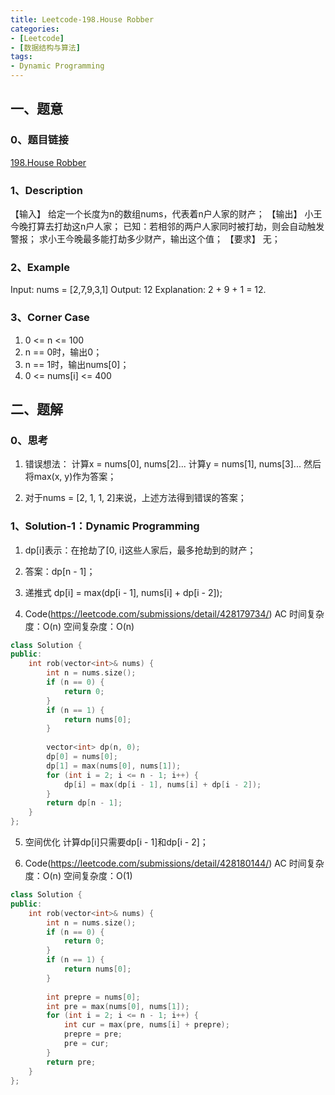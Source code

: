 ```yaml
---
title: Leetcode-198.House Robber
categories: 
- [Leetcode]
- [数据结构与算法]
tags: 
- Dynamic Programming
---
```


## 一、题意

### 0、题目链接
[198.House Robber](https://leetcode.com/problems/house-robber/)

### 1、Description
【输入】
给定一个长度为n的数组nums，代表着n户人家的财产；
【输出】
小王今晚打算去打劫这n户人家；
已知：若相邻的两户人家同时被打劫，则会自动触发警报；
求小王今晚最多能打劫多少财产，输出这个值；
【要求】
无；

### 2、Example
Input: nums = [2,7,9,3,1]
Output: 12
Explanation: 2 + 9 + 1 = 12.

<!-- more -->

### 3、Corner Case
1. 0 <= n <= 100
2. n == 0时，输出0；
3. n == 1时，输出nums[0]；
4. 0 <= nums[i] <= 400

## 二、题解

### 0、思考
1. 错误想法：
计算x = nums[0], nums[2]...
计算y = nums[1], nums[3]...
然后将max(x, y)作为答案；

2. 对于nums = [2, 1, 1, 2]来说，上述方法得到错误的答案；

### 1、Solution-1：Dynamic Programming
1. dp[i]表示：在抢劫了[0, i]这些人家后，最多抢劫到的财产；

2. 答案：dp[n - 1]；

3. 递推式
dp[i] = max(dp[i - 1], nums[i] + dp[i - 2]);

4. Code(https://leetcode.com/submissions/detail/428179734/)
AC
时间复杂度：O(n)
空间复杂度：O(n)
```C++
class Solution {
public:
    int rob(vector<int>& nums) {
        int n = nums.size();
        if (n == 0) {
            return 0;
        }
        if (n == 1) {
            return nums[0];
        }
        
        vector<int> dp(n, 0);
        dp[0] = nums[0];
        dp[1] = max(nums[0], nums[1]);
        for (int i = 2; i <= n - 1; i++) {
            dp[i] = max(dp[i - 1], nums[i] + dp[i - 2]);
        }
        return dp[n - 1];
    }
};
```

5. 空间优化
计算dp[i]只需要dp[i - 1]和dp[i - 2]；

6. Code(https://leetcode.com/submissions/detail/428180144/)
AC
时间复杂度：O(n)
空间复杂度：O(1)
```C++
class Solution {
public:
    int rob(vector<int>& nums) {
        int n = nums.size();
        if (n == 0) {
            return 0;
        }
        if (n == 1) {
            return nums[0];
        }
        
        int prepre = nums[0];
        int pre = max(nums[0], nums[1]);
        for (int i = 2; i <= n - 1; i++) {
            int cur = max(pre, nums[i] + prepre);
            prepre = pre;
            pre = cur;
        }
        return pre;
    }
};
```